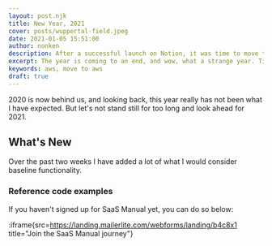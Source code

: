 ```yaml
---
layout: post.njk
title: New Year, 2021
cover: posts/wuppertal-field.jpeg
date: 2021-01-05 15:51:00
author: nonken
description: After a successful launch on Notion, it was time to move to AWS. Here is what I did.
excerpt: The year is coming to an end, and wow, what a strange year. Time flew, yet the world stood still in many ways. First of all, I hope you are well and that you managed to get through 2020 without too many bruises. In this week's post, I will share more context on how I migrated the SaaS Manual website to AWS. And here's the news.
keywords: aws, move to aws
draft: true
---
```


2020 is now behind us, and looking back, this year really has not been what I have expected. But let's not stand still for too long and look ahead for 2021.

## What's New

Over the past two weeks I have added a lot of what I would consider baseline functionality. 

### Reference code examples

If you haven't signed up for SaaS Manual yet, you can do so below:

:iframe{src=https://landing.mailerlite.com/webforms/landing/b4c8x1 title="Join the SaaS Manual journey"}
